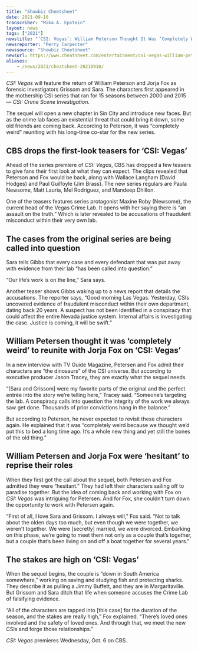 ```yaml
---
title: "Showbiz Cheetsheet"
date: 2021-09-10
transcriber: "Mika A. Epstein"
layout: news
tags: ["2021"]
newstitle: "‘CSI: Vegas’: William Peterson Thought It Was ‘Completely Weird’ Reuniting With Jorja Fox"
newsreporter: "Perry Carpenter"
newssource: "Showbiz Cheetsheet"
newsurl: https://www.cheatsheet.com/entertainment/csi-vegas-william-peterson-completely-weird-reuniting-with-jorja-fox.html/
aliases:
    - /news/2021/cheatsheet-20210910/
---
```


_CSI: Vegas_ will feature the return of William Peterson and Jorja Fox as forensic investigators Grissom and Sara. The characters first appeared in the mothership CSI series that ran for 15 seasons between 2000 and 2015 — _CSI: Crime Scene Investigation_.

The sequel will open a new chapter in Sin City and introduce new faces. But as the crime lab faces an existential threat that could bring it down, some old friends are coming back. According to Peterson, it was “completely weird” reuniting with his long-time co-star for the new series.

## CBS drops the first-look teasers for ‘CSI: Vegas’

Ahead of the series premiere of _CSI: Vegas_, CBS has dropped a few teasers to give fans their first look at what they can expect. The clips revealed that Peterson and Fox would be back, along with Wallace Langham (David Hodges) and Paul Guilfoyle (Jim Brass). The new series regulars are Paula Newsome, Matt Lauria, Mel Rodriguez, and Mandeep Dhillon.

One of the teasers features series protagonist Maxine Roby (Newsome), the current head of the Vegas Crime Lab. It opens with her saying there is “an assault on the truth.” Which is later revealed to be accusations of fraudulent misconduct within their very own lab.

## The cases from the original series are being called into question

Sara tells Gibbs that every case and every defendant that was put away with evidence from their lab “has been called into question.”

“Our life’s work is on the line,” Sara says.

Another teaser shows Gibbs waking up to a news report that details the accusations. The reporter says, “Good morning Las Vegas. Yesterday, CSIs uncovered evidence of fraudulent misconduct within their own department, dating back 20 years. A suspect has not been identified in a conspiracy that could affect the entire Nevada justice system. Internal affairs is investigating the case. Justice is coming, it will be swift.”

## William Petersen thought it was ‘completely weird’ to reunite with Jorja Fox on ‘CSI: Vegas’

In a new interview with TV Guide Magazine, Petersen and Fox admit their characters are “the dinosaurs” of the CSI universe. But according to executive producer Jason Tracey, they are exactly what the sequel needs.

“[Sara and Grissom] were my favorite parts of the original and the perfect entrée into the story we’re telling here,” Tracey said. “Someone’s targeting the lab. A conspiracy calls into question the integrity of the work we always saw get done. Thousands of prior convictions hang in the balance.”

But according to Petersen, he never expected to revisit these characters again. He explained that it was “completely weird because we thought we’d put this to bed a long time ago. It’s a whole new thing and yet still the bones of the old thing.”

## William Petersen and Jorja Fox were ‘hesitant’ to reprise their roles

When they first got the call about the sequel, both Petersen and Fox admitted they were “hesitant.”  They had left their characters sailing off to paradise together. But the idea of coming back and working with Fox on _CSI: Vegas_ was intriguing for Petersen. And for Fox, she couldn’t turn down the opportunity to work with Petersen again.

“First of all, I love Sara and Grissom. I always will,” Fox said. “Not to talk about the olden days too much, but even though we were together, we weren’t together. We were [secretly] married, we were divorced. Embarking on this phase, we’re going to meet them not only as a couple that’s together, but a couple that’s been living on and off a boat together for several years.”

## The stakes are high on ‘CSI: Vegas’

When the sequel begins, the couple is “down in South America somewhere,” working on saving and studying fish and protecting sharks. They describe it as pulling a Jimmy Buffett, and they are in Margaritaville. But Grissom and Sara ditch that life when someone accuses the Crime Lab of falsifying evidence.

“All of the characters are tapped into [this case] for the duration of the season, and the stakes are really high,” Fox explained. “There’s loved ones involved and the safety of loved ones. And through that, we meet the new CSIs and forge those relationships.”

_CSI: Vegas_ premieres Wednesday, Oct. 6 on CBS.

